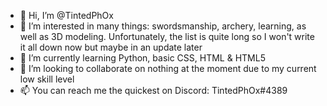 - 👋 Hi, I’m @TintedPhOx
- 👀 I’m interested in many things: swordsmanship, archery, learning, as well as 3D modeling. Unfortunately, the list is quite long so I won't write it all down now but maybe in an update later
- 🌱 I’m currently learning Python, basic CSS, HTML & HTML5 
- 💞️ I’m looking to collaborate on nothing at the moment due to my current low skill level
- 📫 You can reach me the quickest on Discord: TintedPhOx#4389 

<!---
TintedPhOx/TintedPhOx is a ✨ special ✨ repository because its `README.md` (this file) appears on your GitHub profile.
You can click the Preview link to take a look at your changes.
--->
